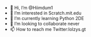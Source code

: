- 👋 Hi, I’m @Hiimdum1
- 👀 I’m interested in Scratch.mit.edu
- 🌱 I’m currently learning Python 2DE
- 💞️ I’m looking to collaborate never
- 📫 How to reach me Twitter:lolzys.gt
